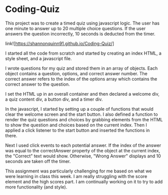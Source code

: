# Coding-Quiz
This project was to create a timed quiz using javascript logic. The user has one minute to answer up to 20 multiple choice questions. If the user answers the question incorrectly, 10 seconds is deducted from the timer. 

link![https://shannonquinn91.github.io/Coding-Quiz/]

I started all the code from scratch and started by creating an index HTML, a style sheet, and a javascript file. 

I wrote questions for my quiz and stored them in an array of objects. Each object contains a question, options, and correct answer number. The correct answer refers to the index of the options array which contains the correct answer to the question. 

I set the HTML up in an overall container and then declared a welcome div, a quiz content div, a button div, and a timer div. 

In the javascript, I started by setting up a couple of functions that would clear the welcome screen and the start button. I also defined a function to render the quiz questions and choices by grabbing elements from the HTML to show the question and choices based on the current index. Then I applied a click listener to the start button and inserted the functions in there. 

Next I used click events to each potential answer. If the index of the answer was equal to the correctAnswer property of the object at the current index, the "Correct" text would show. Otherwise, "Wrong Answer" displays and 10 seconds are taken off the timer. 

This assignment was particularly challenging for me based on what we were learning in class this week. I am really struggling with the score element and the high scores part. I am continually working on it to try to add more functionality (and style). 



